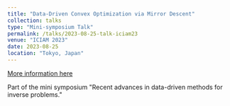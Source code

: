 ```yaml
---
title: "Data-Driven Convex Optimization via Mirror Descent"
collection: talks
type: "Mini-symposium Talk"
permalink: /talks/2023-08-25-talk-iciam23
venue: "ICIAM 2023"
date: 2023-08-25
location: "Tokyo, Japan"
---
```


[More information here](https://iciam2023.org/registered_data?id=00184#01555)

Part of the mini symposium &quot;Recent advances in data-driven methods for inverse problems.&quot;
